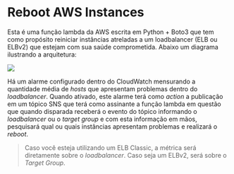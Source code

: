 # Reboot AWS Instances

Esta é uma função lambda da AWS escrita em Python + Boto3 que tem como propósito reiniciar instâncias atreladas a um loadbalancer (ELB ou ELBv2) que estejam com sua saúde comprometida. Abaixo um diagrama ilustrando a arquitetura:

![](/home/stcruz/projetos/reboot-aws-instances/architecture.png)

Há um alarme configurado dentro do CloudWatch mensurando a quantidade média de *hosts* que apresentam problemas dentro do *loadbalancer*. Quando ativado, este alarme terá como *action* a publicação em um tópico SNS que terá como assinante a função lambda em questão que quando disparada receberá o evento do tópico informando o *loadbalancer* ou o *target group* e com esta informação em mãos, pesquisará qual ou quais instâncias apresentam problemas e realizará o *reboot*.

> Caso você esteja utilizando um ELB Classic, a métrica será diretamente sobre o *loadbalancer*. Caso seja um ELBv2, será sobre o *Target Group*.
